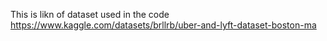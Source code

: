 This is likn of dataset used in the code
https://www.kaggle.com/datasets/brllrb/uber-and-lyft-dataset-boston-ma
